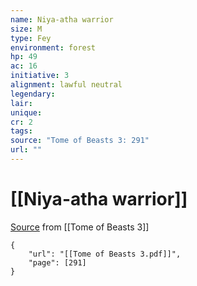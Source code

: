 ```yaml
---
name: Niya-atha warrior
size: M
type: Fey
environment: forest
hp: 49
ac: 16
initiative: 3
alignment: lawful neutral
legendary: 
lair: 
unique: 
cr: 2
tags: 
source: "Tome of Beasts 3: 291"
url: ""
---
```

# [[Niya-atha warrior]]

[Source](zotero://open-pdf/library/items/BLGR9HVR?page=291) from [[Tome of Beasts 3]]

```pdf
{
	"url": "[[Tome of Beasts 3.pdf]]",
	"page": [291]
}
```

